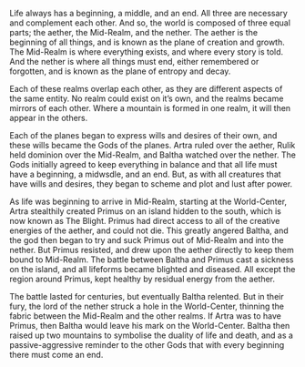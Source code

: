 Life always has a beginning, a middle, and an end. All three are necessary and complement each other. And so, the world is composed of three equal parts; the aether, the Mid-Realm, and the nether. The aether is the beginning of all things, and is known as the plane of creation and growth. The Mid-Realm is where everything exists, and where every story is told. And the nether is where all things must end, either remembered or forgotten, and is known as the plane of entropy and decay.

Each of these realms overlap each other, as they are different aspects of the same entity. No realm could exist on it’s own, and the realms became mirrors of each other. Where a mountain is formed in one realm, it will then appear in the others.

Each of the planes began to express wills and desires of their own, and these wills became the Gods of the planes. Artra ruled over the aether, Rulik held dominion over the Mid-Realm, and Baltha watched over the nether. The Gods initially agreed to keep everything in balance and that all life must have a beginning, a midwsdle, and an end. But, as with all creatures that have wills and desires, they began to scheme and plot and lust after power.

As life was beginning to arrive in Mid-Realm, starting at the World-Center, Artra stealthily created Primus on an island hidden to the south, which is now known as The Blight. Primus had direct access to all of the creative energies of the aether, and could not die. This greatly angered Baltha, and the god then began to try and suck Primus out of Mid-Realm and into the nether. But Primus resisted, and drew upon the aether directly to keep them bound to Mid-Realm. The battle between Baltha and Primus cast a sickness on the island, and all lifeforms became blighted and diseased. All except the region around Primus, kept healthy by residual energy from the aether.

The battle lasted for centuries, but eventually Baltha relented. But in their fury, the lord of the nether struck a hole in the World-Center, thinning the fabric between the Mid-Realm and the other realms. If Artra was to have Primus, then Baltha would leave his mark on the World-Center. Baltha then raised up two mountains to symbolise the duality of life and death, and as a passive-aggressive reminder to the other Gods that with every beginning there must come an end.
